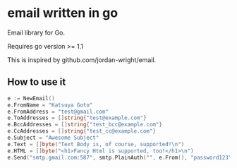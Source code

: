 email written in go
=====  

Email library for Go.  

Requires go version >= 1.1  

This is inspired by github.com/jordan-wright/email.  

## How to use it

```go
e := NewEmail()
e.FromName = "Katsuya Goto"
e.FromAddress = "test@gmail.com"
e.ToAddresses = []string{"test@example.com"}
e.BccAddresses = []string{"test_bcc@example.com"}
e.CcAddresses = []string{"test_cc@example.com"}
e.Subject = "Awesome Subject"
e.Text = []byte("Text Body is, of course, supported!\n")
e.HTML = []byte("<h1>Fancy Html is supported, too!</h1>\n")
e.Send("smtp.gmail.com:587", smtp.PlainAuth("", e.From(), "password123", "smtp.gmail.com"))
```
